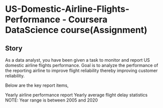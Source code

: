 # US-Domestic-Airline-Flights-Performance - Coursera DataScience course(Assignment)

## Story

As a data analyst, you have been given a task to monitor and report US domestic airline flights performance. Goal is to analyze the performance of the reporting airline to improve flight reliability thereby improving customer reliability.

Below are the key report items,

Yearly airline performance report
Yearly average flight delay statistics
NOTE: Year range is between 2005 and 2020
